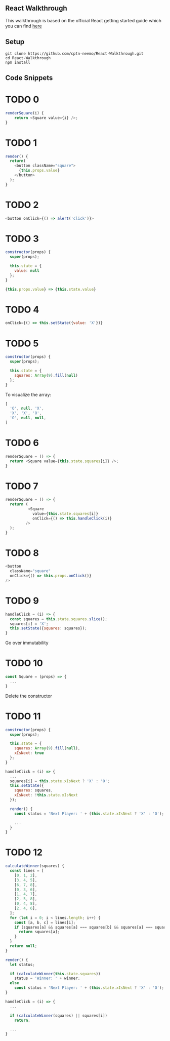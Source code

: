 ## React Walkthrough

This walkthrough is based on the official React getting started guide which you can find [here](https://reactjs.org/tutorial/tutorial.html)

## Setup

```
git clone https://github.com/cptn-neemo/React-Walkthrough.git
cd React-Walkthrough
npm install
```

## Code Snippets 

# TODO 0

```javascript
renderSquare(i) {
    return <Square value={i} />;
}
```

# TODO 1

```javascript
render() {
  return(
    <button className="square">
      {this.props.value}
    </button>
  );
}
```

# TODO 2

```javascript
<button onClick={() => alert('click')}>
```

# TODO 3

```javascript
constructor(props) {
  super(props);

  this.state = {
    value: null
  };
}

{this.props.value} => {this.state.value}
```

# TODO 4

```javascript
onClick={() => this.setState({value: 'X'})}
```

# TODO 5

```javascript
constructor(props) {
  super(props);

  this.state = {
    squares: Array(9).fill(null)
  };
}
```
To visualize the array: 
```javascript
[
  'O', null, 'X',
  'X', 'X', 'O',
  'O', null, null,
]
```

# TODO 6

```javascript
renderSquare = () => {
  return <Square value={this.state.squares[i]} />;
}
```

# TODO 7

```javascript
renderSquare = () => {
  return (
          <Square
            value={this.state.squares[i]}
            onClick={() => this.handleClick(i)}
         />
  );
}
```

# TODO 8

```javascript
<button
  className="square"
  onClick={() => this.props.onClick()}
/>
```

# TODO 9

```javascript
handleClick = (i) => {
  const squares = this.state.squares.slice();
  squares[i] = 'X';
  this.setState({squares: squares});
}
```

Go over immutability

# TODO 10

```javascript
const Square = (props) => {
  ...
}
```
Delete the constructor

# TODO 11

```javascript
constructor(props) {
  super(props);

  this.state = {
    squares: Array(9).fill(null),
    xIsNext: true
  };
}

handleClick = (i) => {
  ...
  squares[i] = this.state.xIsNext ? 'X' : 'O';
  this.setState({
    squares: squares,
    xIsNext: !this.state.xIsNext
  });

  render() {
    const status = 'Next Player: ' + (this.state.xIsNext ? 'X' : 'O');

    ...
  }
}
```

# TODO 12

```javascript
calculateWinner(squares) {
  const lines = [
    [0, 1, 2],
    [3, 4, 5],
    [6, 7, 8],
    [0, 3, 6],
    [1, 4, 7],
    [2, 5, 8],
    [0, 4, 8],
    [2, 4, 6],
  ];
  for (let i = 0; i < lines.length; i++) {
    const [a, b, c] = lines[i];
    if (squares[a] && squares[a] === squares[b] && squares[a] === squares[c]) {
      return squares[a];
    }
  }
  return null;
}

render() {
  let status;

  if (calculateWinner(this.state.squares))
    status = 'Winner: ' + winner;
  else
    const status = 'Next Player: ' + (this.state.xIsNext ? 'X' : 'O');
}

handleClick = (i) => {
  ...

  if (calculateWinner(squares) || squares[i])
    return;

  ...
}
```